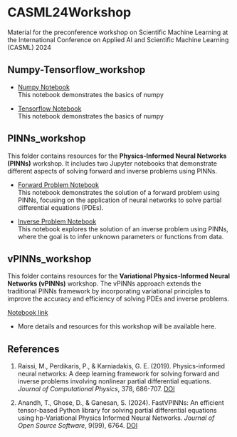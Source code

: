 # CASML24Workshop
Material for the preconference workshop on Scientific Machine Learning at the International Conference on Applied AI and Scientific Machine Learning (CASML) 2024

## Numpy-Tensorflow_workshop

- [Numpy Notebook](Numpy_tensorflow_workshop/Numpy.ipynb)  
  This notebook demonstrates the basics of numpy
  
- [Tensorflow Notebook](Numpy_tensorflow_workshop/Tensorflow.ipynb)  
  This notebook demonstrates the basics of numpy

## PINNs_workshop

This folder contains resources for the **Physics-Informed Neural Networks (PINNs)** workshop. It includes two Jupyter notebooks that demonstrate different aspects of solving forward and inverse problems using PINNs.

- [Forward Problem Notebook](PINNs_workshop/forward_problem.ipynb)  
  This notebook demonstrates the solution of a forward problem using PINNs, focusing on the application of neural networks to solve partial differential equations (PDEs).
  
- [Inverse Problem Notebook](PINNs_workshop/inverse_problem.ipynb)  
  This notebook explores the solution of an inverse problem using PINNs, where the goal is to infer unknown parameters or functions from data.

## vPINNs_workshop

This folder contains resources for the **Variational Physics-Informed Neural Networks (vPINNs)** workshop. The vPINNs approach extends the traditional PINNs framework by incorporating variational principles to improve the accuracy and efficiency of solving PDEs and inverse problems.

[Notebook link](https://notebooks.gesis.org/binder/jupyter/user/airex-lab-casml24workshop-s35fmq2i/lab)

- More details and resources for this workshop will be available here.

## References

1. Raissi, M., Perdikaris, P., & Karniadakis, G. E. (2019). Physics-informed neural networks: A deep learning framework for solving forward and inverse problems involving nonlinear partial differential equations. *Journal of Computational Physics*, 378, 686-707. [DOI](https://www.sciencedirect.com/science/article/pii/S0021999118307125)

2. Anandh, T., Ghose, D., & Ganesan, S. (2024). FastVPINNs: An efficient tensor-based Python library for solving partial differential equations using hp-Variational Physics Informed Neural Networks. *Journal of Open Source Software*, 9(99), 6764. [DOI](https://joss.theoj.org/papers/10.21105/joss.06764.pdf)

